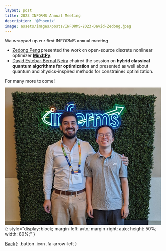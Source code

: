 ```yaml
---
layout: post
title: 2023 INFORMS Annual Meeting
description: '@Phoenix'
image: assets/images/posts/INFORMS-2023-David-Zedong.jpeg
---
```

We wrapped up our first INFORMS annual meeting.

- [Zedong Peng](https://SECQUOIA.github.io/2-members.html) presented the work on open-source discrete nonlinear optimizer [**MindtPy**](https://pyomo.readthedocs.io/en/stable/contributed_packages/mindtpy.html).
- [David Esteban Bernal Neira](https://secquoia.github.io/1-bernalde.html) chaired the session on **hybrid classical quantum algorithms for optimization** and presented as well about quantum and physics-inspired methods for constrained optimization.

For many more to come!

![INFORMS 2023 David Zedong](assets/images/posts/INFORMS-2023-David-Zedong.jpeg){: style="display: block; margin-left: auto; margin-right: auto; height: 50%; width: 80%;" }

[Back](/3-news.html){: .button .icon .fa-arrow-left }
